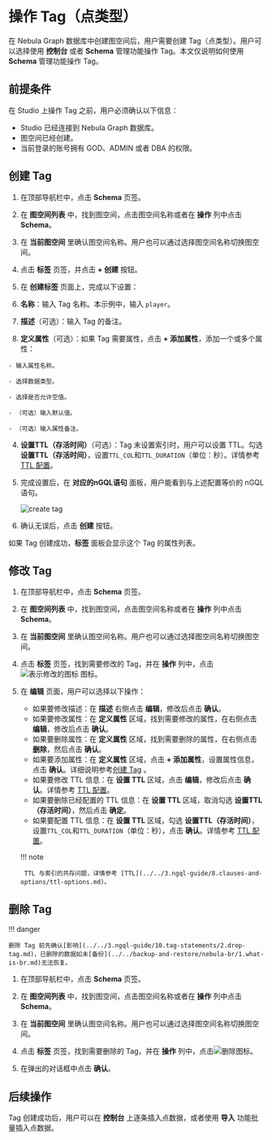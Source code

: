 # 操作 Tag（点类型）

在 Nebula Graph 数据库中创建图空间后，用户需要创建 Tag（点类型）。用户可以选择使用 **控制台** 或者 **Schema** 管理功能操作 Tag。本文仅说明如何使用 **Schema** 管理功能操作 Tag。

## 前提条件

在 Studio 上操作 Tag 之前，用户必须确认以下信息：

- Studio 已经连接到 Nebula Graph 数据库。
- 图空间已经创建。
- 当前登录的账号拥有 GOD、ADMIN 或者 DBA 的权限。

## 创建 Tag

1. 在顶部导航栏中，点击 **Schema** 页签。

2. 在 **图空间列表** 中，找到图空间，点击图空间名称或者在 **操作** 列中点击 **Schema**。

3. 在 **当前图空间** 里确认图空间名称。用户也可以通过选择图空间名称切换图空间。

4. 点击 **标签** 页签，并点击 **+ 创建** 按钮。

5. 在 **创建标签** 页面上，完成以下设置：

  1. **名称**：输入 Tag 名称。本示例中，输入 `player`。

  2. **描述**（可选）：输入 Tag 的备注。

  3. **定义属性**（可选）：如果 Tag 需要属性，点击 **+ 添加属性**，添加一个或多个属性： 
    
    - 输入属性名称。

    - 选择数据类型。
   
    - 选择是否允许空值。

    - （可选）输入默认值。

    - （可选）输入属性备注。
  
  4. **设置TTL（存活时间）**（可选）：Tag 未设置索引时，用户可以设置 TTL。勾选**设置TTL（存活时间）**，设置`TTL_COL`和`TTL_DURATION`（单位：秒）。详情参考 [TTL 配置](../../3.ngql-guide/8.clauses-and-options/ttl-options.md "点击前往 Nebula Graph 网站")。

6. 完成设置后，在 **对应的nGQL语句** 面板，用户能看到与上述配置等价的 nGQL 语句。
  
   ![create tag](https://docs-cdn.nebula-graph.com.cn/figures/st-ug-008-cn.png)

7. 确认无误后，点击 **创建** 按钮。

如果 Tag 创建成功，**标签** 面板会显示这个 Tag 的属性列表。

## 修改 Tag

1. 在顶部导航栏中，点击 **Schema** 页签。

2. 在 **图空间列表** 中，找到图空间，点击图空间名称或者在 **操作** 列中点击 **Schema**。

3. 在 **当前图空间** 里确认图空间名称。用户也可以通过选择图空间名称切换图空间。

4. 点击 **标签** 页签，找到需要修改的 Tag，并在 **操作** 列中，点击 ![表示修改的图标](https://docs-cdn.nebula-graph.com.cn/figures/Setup.png "修改") 图标。

5. 在 **编辑** 页面，用户可以选择以下操作：

   - 如果要修改描述：在 **描述** 右侧点击 **编辑**，修改后点击 **确认**。
   - 如果要修改属性：在 **定义属性** 区域，找到需要修改的属性，在右侧点击 **编辑**，修改后点击 **确认**。
   - 如果要删除属性：在 **定义属性** 区域，找到需要删除的属性，在右侧点击 **删除**，然后点击 **确认**。
   - 如果要添加属性：在 **定义属性** 区域，点击 **+ 添加属性**，设置属性信息，点击 **确认**。详细说明参考[创建 Tag](#tag_1) 。
   - 如果要修改 TTL 信息：在 **设置 TTL** 区域，点击 **编辑**，修改后点击 **确认**。详情参考 [TTL 配置](../../3.ngql-guide/8.clauses-and-options/ttl-options.md "点击前往 Nebula Graph 网站")。
   - 如果要删除已经配置的 TTL 信息：在 **设置 TTL** 区域，取消勾选 **设置TTL（存活时间）**，然后点击 **确定**。
   - 如果要配置 TTL 信息：在 **设置 TTL** 区域，勾选 **设置TTL（存活时间）**，设置`TTL_COL`和`TTL_DURATION`（单位：秒），点击 **确认**。详情参考 [TTL 配置](../../3.ngql-guide/8.clauses-and-options/ttl-options.md "点击前往 Nebula Graph 网站")。

    !!! note

        TTL 与索引的共存问题，详情参考 [TTL](../../3.ngql-guide/8.clauses-and-options/ttl-options.md)。

## 删除 Tag

!!! danger

    删除 Tag 前先确认[影响](../../3.ngql-guide/10.tag-statements/2.drop-tag.md)，已删除的数据如未[备份](../../backup-and-restore/nebula-br/1.what-is-br.md)无法恢复。

1. 在顶部导航栏中，点击 **Schema** 页签。

2. 在 **图空间列表** 中，找到图空间，点击图空间名称或者在 **操作** 列中点击 **Schema**。

3. 在 **当前图空间** 里确认图空间名称。用户也可以通过选择图空间名称切换图空间。

4. 点击 **标签** 页签，找到需要删除的 Tag，并在 **操作** 列中，点击![删除](https://docs-cdn.nebula-graph.com.cn/figures/alert-delete.png)图标。

5. 在弹出的对话框中点击 **确认**。

## 后续操作

Tag 创建成功后，用户可以在 **控制台** 上逐条插入点数据，或者使用 **导入** 功能批量插入点数据。
